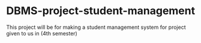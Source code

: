 # DBMS-project-student-management

This project will be for making a student management system for project given to us in (4th semester)
